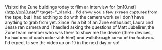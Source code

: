 Visited the Zune buildings today to film an interview for [on10.net](http://on10.net/" target="_blank)... I'd show you a few screen captures from the tape, but I had nothing to do with the camera work so I don't have anything to grab from yet. Since I'm a bit of an Zune enthusiast, Laura and Jesse ran camera and I handled asking the questions of Matt Jubelirer, the Zune team member who was there to show me the device (three devices, he had one of each color with him!) and walkthrough some of the features. I'd expect to see the video up on 10 in the next day or so!